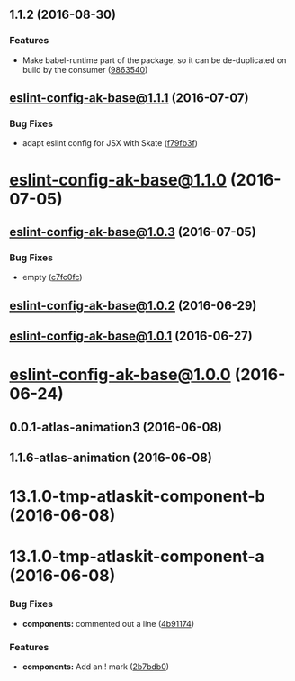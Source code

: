 <a name="1.1.2"></a>
## 1.1.2 (2016-08-30)


### Features

* Make babel-runtime part of the package, so it can be de-duplicated on build by the consumer ([9863540](https://bitbucket.org/atlassian/atlaskit/commits/9863540))



<a name="eslint-config-ak-base@1.1.1"></a>
## eslint-config-ak-base@1.1.1 (2016-07-07)


### Bug Fixes

* adapt eslint config for JSX with Skate ([f79fb3f](https://bitbucket.org/atlassian/atlaskit/commits/f79fb3f))



<a name="eslint-config-ak-base@1.1.0"></a>
# eslint-config-ak-base@1.1.0 (2016-07-05)



<a name="eslint-config-ak-base@1.0.3"></a>
## eslint-config-ak-base@1.0.3 (2016-07-05)


### Bug Fixes

* empty ([c7fc0fc](https://bitbucket.org/atlassian/atlaskit/commits/c7fc0fc))



<a name="eslint-config-ak-base@1.0.2"></a>
## eslint-config-ak-base@1.0.2 (2016-06-29)



<a name="eslint-config-ak-base@1.0.1"></a>
## eslint-config-ak-base@1.0.1 (2016-06-27)



<a name="eslint-config-ak-base@1.0.0"></a>
# eslint-config-ak-base@1.0.0 (2016-06-24)



<a name="0.0.1-atlas-animation3"></a>
## 0.0.1-atlas-animation3 (2016-06-08)



<a name="1.1.6-atlas-animation"></a>
## 1.1.6-atlas-animation (2016-06-08)



<a name="13.1.0-tmp-atlaskit-component-b"></a>
# 13.1.0-tmp-atlaskit-component-b (2016-06-08)



<a name="13.1.0-tmp-atlaskit-component-a"></a>
# 13.1.0-tmp-atlaskit-component-a (2016-06-08)


### Bug Fixes

* **components:** commented out a line ([4b91174](https://bitbucket.org/atlassian/atlaskit/commits/4b91174))


### Features

* **components:** Add an ! mark ([2b7bdb0](https://bitbucket.org/atlassian/atlaskit/commits/2b7bdb0))



